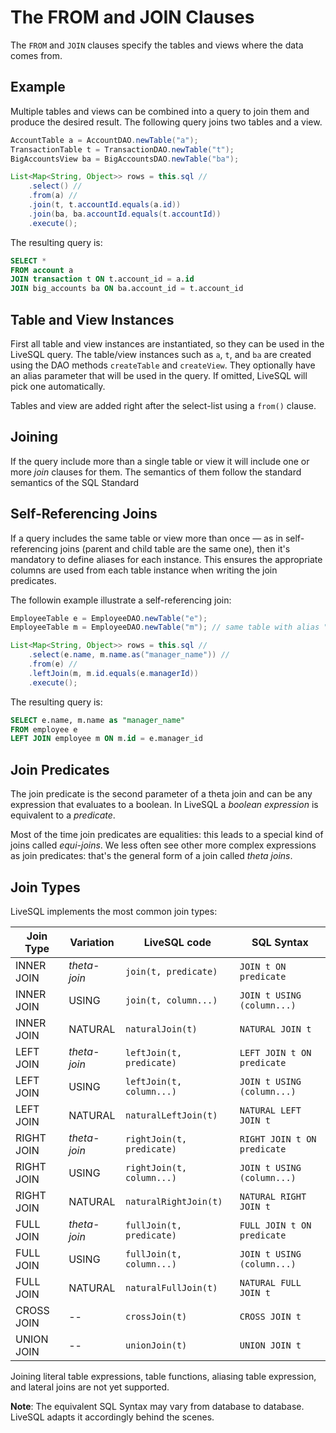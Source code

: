 # The FROM and JOIN Clauses

The `FROM` and `JOIN` clauses specify the tables and views where the data comes from.

## Example

Multiple tables and views can be combined into a query to join them and produce the desired result. The following
query joins two tables and a view.

```java
AccountTable a = AccountDAO.newTable("a");
TransactionTable t = TransactionDAO.newTable("t");
BigAccountsView ba = BigAccountsDAO.newTable("ba");

List<Map<String, Object>> rows = this.sql //
    .select() //
    .from(a) //
    .join(t, t.accountId.equals(a.id))
    .join(ba, ba.accountId.equals(t.accountId))
    .execute();
```

The resulting query is:

```sql
SELECT * 
FROM account a
JOIN transaction t ON t.account_id = a.id
JOIN big_accounts ba ON ba.account_id = t.account_id
```

## Table and View Instances

First all table and view instances are instantiated, so they can be used in the LiveSQL query. The table/view instances such 
as `a`, `t`, and `ba` are created using the DAO methods `createTable` and `createView`. They optionally have an alias 
parameter that will be used in the query. If omitted, LiveSQL will pick one automatically.

Tables and view are added right after the select-list using a `from()` clause.


## Joining

If the query include more than a single table or view it will include one or more *join* clauses for them. The semantics 
of them follow the standard semantics of the SQL Standard

## Self-Referencing Joins

If a query includes the same table or view more than once &mdash; as in self-referencing joins (parent and child table are the same one),
then it's mandatory to define aliases for each instance. This ensures the appropriate columns are used from each table instance 
when writing the join predicates.

The followin example illustrate a self-referencing join:


```java
EmployeeTable e = EmployeeDAO.newTable("e");
EmployeeTable m = EmployeeDAO.newTable("m"); // same table with alias "m" for "manager"

List<Map<String, Object>> rows = this.sql //
    .select(e.name, m.name.as("manager_name")) //
    .from(e) //
    .leftJoin(m, m.id.equals(e.managerId))
    .execute();
```

The resulting query is:

```sql
SELECT e.name, m.name as "manager_name"
FROM employee e
LEFT JOIN employee m ON m.id = e.manager_id
```


## Join Predicates

The join predicate is the second parameter of a theta join and can be any expression that evaluates to a boolean. In LiveSQL a *boolean expression*
is equivalent to a *predicate*.

Most of the time join predicates are equalities: this leads to a special kind of joins called *equi-joins*. We less often see other more complex 
expressions as join predicates: that's the general form of a join called *theta joins*.


## Join Types

LiveSQL implements the most common join types:

| Join Type | Variation | LiveSQL code | SQL Syntax |
| -- | -- | -- | -- |
| INNER JOIN | *theta-join* | `join(t, predicate)` | `JOIN t ON predicate` |
| INNER JOIN | USING | `join(t, column...)` | `JOIN t USING (column...)` |
| INNER JOIN | NATURAL | `naturalJoin(t)` | `NATURAL JOIN t` |
| LEFT JOIN | *theta-join* | `leftJoin(t, predicate)` | `LEFT JOIN t ON predicate` |
| LEFT JOIN | USING | `leftJoin(t, column...)` | `JOIN t USING (column...)` |
| LEFT JOIN | NATURAL | `naturalLeftJoin(t)` | `NATURAL LEFT JOIN t` |
| RIGHT JOIN | *theta-join* | `rightJoin(t, predicate)` | `RIGHT JOIN t ON predicate` |
| RIGHT JOIN | USING | `rightJoin(t, column...)` | `JOIN t USING (column...)` |
| RIGHT JOIN | NATURAL | `naturalRightJoin(t)` | `NATURAL RIGHT JOIN t` |
| FULL JOIN | *theta-join* | `fullJoin(t, predicate)` | `FULL JOIN t ON predicate` |
| FULL JOIN | USING | `fullJoin(t, column...)` | `JOIN t USING (column...)` |
| FULL JOIN | NATURAL | `naturalFullJoin(t)` | `NATURAL FULL JOIN t` |
| CROSS JOIN | -- | `crossJoin(t)` | `CROSS JOIN t` |
| UNION JOIN | -- | `unionJoin(t)` | `UNION JOIN t` |


Joining literal table expressions, table functions, aliasing table expression, and lateral joins are not yet supported.

**Note**: The equivalent SQL Syntax may vary from database to database. LiveSQL adapts it accordingly behind the scenes.








